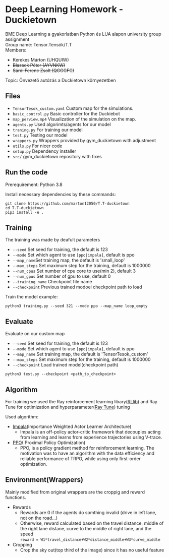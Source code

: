 # Deep Learning Homework - Duckietown
BME Deep Learning a gyakorlatban Python és LUA alapon university group assignment <br />
Group name: Tensor.Tensók/T.T <br />
Members: <br />
- Kerekes Márton (UHQUIW) <br />
- ~~Blazsek Péter (AYVNKW)~~ <br />
- ~~Sárdi Ferenc Zsolt (QGGGFC)~~ <br />

Topic: Önvezető autózás a Duckietown környezetben <br />

## Files 
- `TensorTesok_custom.yaml`  Custom map for the simulations.
- `basic_control.py` Basic controller for the Duckiebot
- `map_perview.mp4`   Visualization of the simulation on the map.
- `agents.py` Used algorimts/agents for our model
- `traning.py` For training our model
- `test.py` Testing our model
- `wrappers.py` Wrappers provided by gym_duckietown with adjustment
- `utils.py` For nicer code
- `setup.py` Dependency installer
- `src/` gym_duckietown repository with fixes

## Run the code
Prerequirement: Python 3.8

Install necessary dependencies by these commands:
```
git clone https://github.com/marton12050/T.T-duckietown
cd T.T-duckietown
pip3 install -e .
```
## Training
The training was made by deafult parameters
- `--seed`  Set seed for training, the default is 123
- `--mode` Set which agent to use `[ppo|impala]`, default is ppo
- `--map_name`Set training map, the default is 'small_loop'
- `--max_steps` Set maximum step for the training, default is 1000000
- `--num_cpus` Set number of cpu core to use(min 2), default 3
- `--num_gpus` Set number of gpu to use, default 0
- `--training_name` Checkpoint file name
- `--checkpoint` Previous trained modoel checkpoint path to load

Train the model example:
```
python3 training.py --seed 321 --mode ppo --map_name loop_empty
```

## Evaluate
Evaluate on our custom map
- `--seed`  Set seed for training, the default is 123
- `--mode` Set which agent to use `[ppo|impala]`, default is ppo
- `--map_name` Set training map, the default is 'TensorTesok_custom'
- `--max_steps` Set maximum step for the training, default is 1000000
- `--checkpoint` Load trained model(checkpoint path)

```
python3 test.py --checkpoint <path_to_checkpoint>
```

## Algorithm
 For training we used the Ray reinforcement learning libary([RLlib](https://docs.ray.io/en/latest/rllib/index.html)) and Ray Tune for optimization and hyperparameter([Ray Tune](https://docs.ray.io/en/latest/tune/index.html)) tuning 

 Used algorithm:

 - [Impala](https://arxiv.org/abs/1802.01561)(Importance Weighted Actor Learner Architecture)
    - Impala is an off-policy actor-critic framework that decouples acting from learning and learns from experience trajectories using V-trace.
 - [PPO](https://arxiv.org/abs/1707.06347)(
 Proximal Policy Optimization) 
    - PPO, is a policy gradient method for reinforcement learning. The motivation was to have an algorithm with the data efficiency and reliable performance of TRPO, while using only first-order optimization. 

## Environment(Wrappers)
Mainly modified from original wrappers are the croppig and reward functions. 

- Rewards
    - Rewards are 0 if the agents do somthing invalid (drive in left lane, not on the road...)
    - Otherwise, reward calculated based on the travel distance, middle of the right lane distane, curve to the middle of right lane, and the speed</br>
    `reward = W1*travel_distance+W2*distance_middle+W3*curve_middle`
- Cropping
    - Crop the sky out(top third of the image) since it has no useful feature

  